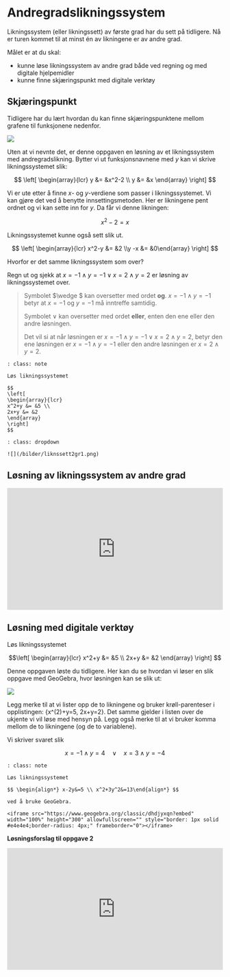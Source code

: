 # Andregradslikningssystem


Likningssystem (eller likningssett) av første grad har du sett på tidligere. Nå er turen kommet til at minst én av likningene er av andre grad.

Målet er at du skal: 

* kunne løse likningssystem av andre grad både ved regning og med digitale hjelpemidler
* kunne finne skjæringspunkt med digitale verktøy

## Skjæringspunkt

Tidligere har du lært hvordan du kan finne skjæringspunktene mellom grafene til funksjonene nedenfor.

![](/bilder/skjaeringpunkt2.png)

Uten at vi nevnte det, er denne oppgaven en løsning av et likningssystem med andregradslikning. Bytter vi ut funksjonsnavnene med $y$ kan vi skrive likningssystemet slik:

$$
\left[
\begin{array}{lcr}
y &= &x^2-2 \\
y &= &x
\end{array}
\right]
$$

Vi er ute etter å finne $x$- og $y$-verdiene som passer i  likningssystemet. Vi kan gjøre det ved å benytte innsettingsmetoden. Her er likningene pent ordnet og vi kan sette inn for $y$. Da får vi denne likningen:

$$ x^2-2  = x$$

Likningssystemet kunne også sett slik ut.

$$ \left[ \begin{array}{lcr} x^2-y &= &2 \\y -x &= &0\end{array}
\right] 
$$

Hvorfor er det samme likningssystem som over?

Regn ut og sjekk at $x=-1 \wedge y=-1 \vee x=2 \wedge y=2$ er løsning av likningssystemet over.

> Symbolet $\wedge $ kan oversetter med ordet <strong>og</strong>. $x=-1 \wedge y=-1$  betyr at $x=-1$ og $y=-1$ må inntreffe samtidig.</p>
>
>Symbolet $\vee$ kan oversetter med ordet <strong>eller</strong>, enten den ene eller den andre løsningen.
>
> Det vil si at når løsningen er $x=-1 \wedge y=-1 \vee x=2 \wedge y=2$, betyr den ene løsningen er $x=-1 \wedge y=-1$ eller den andre løsningen er $x=2 \wedge y=2$.</p>

```{admonition} Oppgave 1
: class: note

Løs likningssystemet

$$
\left[
\begin{array}{lcr}
x^2+y &= &5 \\
2x+y &= &2
\end{array}
\right]
$$

```

```{admonition} Løsning
: class: dropdown

![](/bilder/liknssett2gr1.png)
```

## Løsning av likningssystem av andre grad

<div style="padding:56.25% 0 0 0;position:relative;"><iframe src="https://player.vimeo.com/video/339850498?h=7b2c2dec5b&title=0&byline=0&portrait=0" style="position:absolute;top:0;left:0;width:100%;height:100%;" frameborder="0" allow="autoplay; fullscreen; picture-in-picture" allowfullscreen></iframe></div><script src="https://player.vimeo.com/api/player.js"></script>

## Løsning med digitale verktøy

Løs likningssystemet

$$\left[
\begin{array}{lcr}
x^2+y &= &5 \\
2x+y &= &2
\end{array}
\right]
$$

Denne oppgaven løste du tidligere. Her kan du se hvordan vi løser en slik oppgave med GeoGebra, hvor løsningen kan se slik ut: 

![](/bilder/cas-system.png)

Legg merke til at vi lister opp de to likningene og bruker krøll-parenteser i opplistingen: {x^(2)+y=5, 2x+y=2}. Det samme gjelder i listen over de ukjente vi vil løse med hensyn på. Legg også merke til at vi bruker komma mellom de to likningene (og de to variablene). 

Vi skriver svaret slik

$$ x=-1 \wedge y=4    \quad   \vee \quad     x=3 \wedge y=-4 $$

```{admonition} Oppgave 2
: class: note

Løs likningssystemet 

$$ \begin{align*} x-2y&=5 \\ x^2+3y^2&=13\end{align*} $$

ved å bruke GeoGebra.

<iframe src="https://www.geogebra.org/classic/dhdjyxqn?embed" width="100%" height="300" allowfullscreen="" style="border: 1px solid #e4e4e4;border-radius: 4px;" frameborder="0"></iframe> 
```

**Løsningsforslag til oppgave 2**

<div style="padding:56.25% 0 0 0;position:relative;"><iframe src="https://player.vimeo.com/video/300253427?h=b931849bdd&title=0&byline=0&portrait=0" style="position:absolute;top:0;left:0;width:100%;height:100%;" frameborder="0" allow="autoplay; fullscreen; picture-in-picture" allowfullscreen></iframe></div><script src="https://player.vimeo.com/api/player.js"></script>

